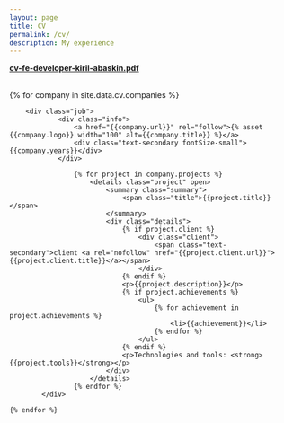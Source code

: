 ```yaml
---
layout: page
title: CV
permalink: /cv/
description: My experience
---
```


<strong><a href="/assets/docs/cv-fe-developer-kiril-abaskin.pdf">cv-fe-developer-kiril-abaskin.pdf</a></strong>

<br />

<div class="jobs">
    {% for company in site.data.cv.companies %}

        <div class="job">
                <div class="info">
                    <a href="{{company.url}}" rel="follow">{% asset {{company.logo}} width="100" alt={{company.title}} %}</a>
                    <div class="text-secondary fontSize-small">{{company.years}}</div>
                </div>

                    {% for project in company.projects %}
                        <details class="project" open>
                            <summary class="summary">
                                <span class="title">{{project.title}}</span>
                            </summary>
                            <div class="details">
                                {% if project.client %}
                                    <div class="client">
                                        <span class="text-secondary">client <a rel="nofollow" href="{{project.client.url}}">{{project.client.title}}</a></span>
                                    </div>
                                {% endif %}
                                <p>{{project.description}}</p>
                                {% if project.achievements %}
                                    <ul>
                                        {% for achievement in project.achievements %}
                                            <li>{{achievement}}</li>
                                        {% endfor %}
                                    </ul>
                                {% endif %}
                                <p>Technologies and tools: <strong>{{project.tools}}</strong></p>
                            </div>
                        </details>
                    {% endfor %}
            </div>

    {% endfor %}

</div>
